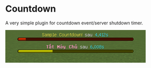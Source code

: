 # Countdown

A very simple plugin for countdown event/server shutdown timer.

![Screenshot](images/screenshot.gif)